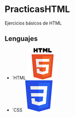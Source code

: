 # PracticasHTML
Ejercicios básicos de HTML

## Lenguajes 
* `HTML
![Image](Assets/HTML5_logo_and_wordmark.svg.png)
* `CSS
![Image](Assets/CssLogo.png)